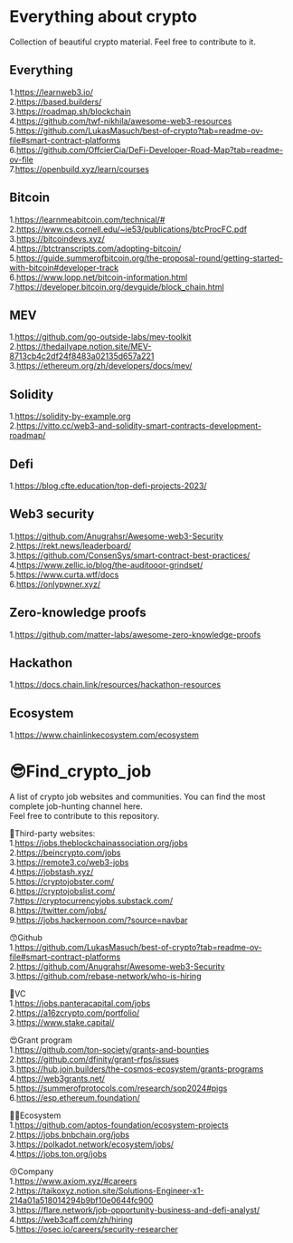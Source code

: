 # Everything about crypto
Collection of beautiful crypto material. Feel free to contribute to it.  

## Everything
1.https://learnweb3.io/  
2.https://based.builders/  
3.https://roadmap.sh/blockchain  
4.https://github.com/twf-nikhila/awesome-web3-resources  
5.https://github.com/LukasMasuch/best-of-crypto?tab=readme-ov-file#smart-contract-platforms  
6.https://github.com/OffcierCia/DeFi-Developer-Road-Map?tab=readme-ov-file  
7.https://openbuild.xyz/learn/courses



## Bitcoin  
1.https://learnmeabitcoin.com/technical/#  
2.https://www.cs.cornell.edu/~ie53/publications/btcProcFC.pdf  
3.https://bitcoindevs.xyz/  
4.https://btctranscripts.com/adopting-bitcoin/  
5.https://guide.summerofbitcoin.org/the-proposal-round/getting-started-with-bitcoin#developer-track  
6.https://www.lopp.net/bitcoin-information.html  
7.https://developer.bitcoin.org/devguide/block_chain.html  




## MEV  
1.https://github.com/go-outside-labs/mev-toolkit  
2.https://thedailyape.notion.site/MEV-8713cb4c2df24f8483a02135d657a221  
3.https://ethereum.org/zh/developers/docs/mev/


## Solidity
1.https://solidity-by-example.org  
2.https://vitto.cc/web3-and-solidity-smart-contracts-development-roadmap/  

## Defi
1.https://blog.cfte.education/top-defi-projects-2023/

## Web3 security
1.https://github.com/Anugrahsr/Awesome-web3-Security  
2.https://rekt.news/leaderboard/  
3.https://github.com/ConsenSys/smart-contract-best-practices/  
4.https://www.zellic.io/blog/the-auditooor-grindset/  
5.https://www.curta.wtf/docs  
6.https://onlypwner.xyz/  

## Zero-knowledge proofs  
1.https://github.com/matter-labs/awesome-zero-knowledge-proofs

## Hackathon  
1.https://docs.chain.link/resources/hackathon-resources  

## Ecosystem  
1.https://www.chainlinkecosystem.com/ecosystem  

# 😎Find_crypto_job  
A list of crypto job websites and communities. You can find the most complete job-hunting channel here.   
Feel free to contribute to this repository.  

🧐Third-party websites:  
1.https://jobs.theblockchainassociation.org/jobs  
2.https://beincrypto.com/jobs  
3.https://remote3.co/web3-jobs  
4.https://jobstash.xyz/  
5.https://cryptojobster.com/  
6.https://cryptojobslist.com/  
7.https://cryptocurrencyjobs.substack.com/  
8.https://twitter.com/jobs/  
9.https://jobs.hackernoon.com/?source=navbar  


😙Github  
1.https://github.com/LukasMasuch/best-of-crypto?tab=readme-ov-file#smart-contract-platforms   
2.https://github.com/Anugrahsr/Awesome-web3-Security  
3.https://github.com/rebase-network/who-is-hiring  

🤞VC  
1.https://jobs.panteracapital.com/jobs  
2.https://a16zcrypto.com/portfolio/  
3.https://www.stake.capital/  

😍Grant program  
1.https://github.com/ton-society/grants-and-bounties  
2.https://github.com/dfinity/grant-rfps/issues  
3.https://hub.join.builders/the-cosmos-ecosystem/grants-programs  
4.https://web3grants.net/  
5.https://summerofprotocols.com/research/sop2024#pigs  
6.https://esp.ethereum.foundation/

😶‍🌫️Ecosystem  
1.https://github.com/aptos-foundation/ecosystem-projects  
2.https://jobs.bnbchain.org/jobs  
3.https://polkadot.network/ecosystem/jobs/  
4.https://jobs.ton.org/jobs  


😚Company  
1.https://www.axiom.xyz/#careers  
2.https://taikoxyz.notion.site/Solutions-Engineer-x1-214a01a518014294b9bf10e0644fc900  
3.https://flare.network/job-opportunity-business-and-defi-analyst/  
4.https://web3caff.com/zh/hiring  
5.https://osec.io/careers/security-researcher  


